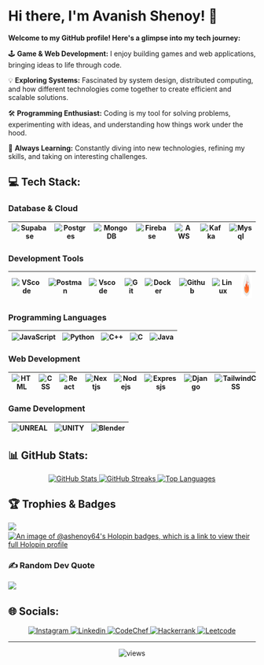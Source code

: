 # Hi there, I'm Avanish Shenoy! 👋

**Welcome to my GitHub profile! Here's a glimpse into my tech journey:**  

🕹️ **Game & Web Development:** I enjoy building games and web applications, bringing ideas to life through code.  

💡 **Exploring Systems:** Fascinated by system design, distributed computing, and how different technologies come together to create efficient and scalable solutions.  

🛠️ **Programming Enthusiast:** Coding is my tool for solving problems, experimenting with ideas, and understanding how things work under the hood.  

🚀 **Always Learning:** Constantly diving into new technologies, refining my skills, and taking on interesting challenges.


## 💻 Tech Stack:

### Database & Cloud
| ![Supabase](https://skillicons.dev/icons?i=supabase&theme=dark) | ![Postgres](https://skillicons.dev/icons?i=postgresql&theme=dark) | ![MongoDB](https://skillicons.dev/icons?i=mongodb&theme=dark) | ![Firebase](https://skillicons.dev/icons?i=firebase&theme=dark) | ![AWS](https://skillicons.dev/icons?i=aws&theme=dark) | ![Kafka](https://skillicons.dev/icons?i=kafka&theme=dark) | ![Mysql](https://skillicons.dev/icons?i=mysql&theme=dark) |
|---|---|---|---|---|---|---|

### Development Tools
| ![VScode](https://skillicons.dev/icons?i=vscode&theme=dark) | ![Postman](https://skillicons.dev/icons?i=postman&theme=dark) | ![Vscode](https://skillicons.dev/icons?i=visualstudio&theme=dark) | ![Git](https://skillicons.dev/icons?i=git&theme=dark)  | ![Docker](https://skillicons.dev/icons?i=docker&theme=dark) | ![Github](https://skillicons.dev/icons?i=github&theme=dark) | ![Linux](https://skillicons.dev/icons?i=linux&theme=dark) |<img src="assets/firecracker.png" width="50" height="50"> | 
|---|---|---|---|---|---|---|---|

### Programming Languages
| ![JavaScript](https://skillicons.dev/icons?i=javascript&theme=dark) | ![Python](https://skillicons.dev/icons?i=python&theme=dark) | ![C++](https://skillicons.dev/icons?i=cpp&theme=dark) | ![C](https://skillicons.dev/icons?i=c&theme=dark) | ![Java](https://skillicons.dev/icons?i=java&theme=dark) |
|---|---|---|---|---|

### Web Development
| ![HTML](https://skillicons.dev/icons?i=html&theme=dark) | ![CSS](https://skillicons.dev/icons?i=css&theme=dark) | ![React](https://skillicons.dev/icons?i=react&theme=dark) | ![Nextjs](https://skillicons.dev/icons?i=nextjs&theme=dark) | ![Nodejs](https://skillicons.dev/icons?i=nodejs&theme=dark) | ![Expressjs](https://skillicons.dev/icons?i=express&theme=dark) | ![Django](https://skillicons.dev/icons?i=django&theme=dark) | ![TailwindCSS](https://skillicons.dev/icons?i=tailwindcss&theme=dark) |  ![Flask](https://skillicons.dev/icons?i=flask&theme=dark) | ![Figma](https://skillicons.dev/icons?i=figma&theme=dark) | ![Three.js](https://skillicons.dev/icons?i=threejs&theme=dark) |![Vercel](https://skillicons.dev/icons?i=vercel&theme=dark) | ![Spring](https://skillicons.dev/icons?i=spring&theme=dark) | 
|---|---|---|---|---|---|---|---|---|---|---|---|---|




### Game Development 
| ![UNREAL](https://skillicons.dev/icons?i=unreal&theme=dark) | ![UNITY](https://skillicons.dev/icons?i=unity&theme=dark) | ![Blender](https://skillicons.dev/icons?i=blender&theme=dark) |
|---|---|---|


## 📊 GitHub Stats:
<p align="center" style="text-decoration: none !important;color:none;">
 <a href="https://github-readme-stats.vercel.app/api?username=Ashenoy64&theme=dark&hide_border=false&include_all_commits=true&count_private=true">
    <img src="https://github-readme-stats.vercel.app/api?username=Ashenoy64&theme=dark&hide_border=false&include_all_commits=true&count_private=true" alt="GitHub Stats" />
 </a>
 <a href="https://github-readme-streak-stats.herokuapp.com/?user=Ashenoy64&theme=dark&hide_border=false">
    <img src="https://github-readme-streak-stats.herokuapp.com/?user=Ashenoy64&theme=dark&hide_border=false" alt="GitHub Streaks" />
 </a>
 <a href="https://github-readme-stats.vercel.app/api/top-langs/?username=Ashenoy64&theme=dark&hide_border=false&include_all_commits=true&count_private=true&layout=compact">
    <img src="https://github-readme-stats.vercel.app/api/top-langs/?username=ashenoy64&theme=dark&hide_border=false&include_all_commits=true&count_private=false&layout=compact" alt="Top Languages" />
 </a>
</p>



## 🏆 Trophies & Badges
![](https://github-profile-trophy.vercel.app/?username=Ashenoy64&theme=radical&no-frame=false&no-bg=false&margin-w=4)
<br>
[![An image of @ashenoy64's Holopin badges, which is a link to view their full Holopin profile](https://holopin.me/@ashenoy64)](https://holopin.io/@ashenoy64#)
### ✍️ Random Dev Quote
![](https://quotes-github-readme.vercel.app/api?type=horizontal&theme=dark)


## 🌐 Socials:
<p align="center" style="text-decoration: none !important;color:none;">
  <a href="https://instagram.com/avanish_shenoy">
    <img src="https://img.shields.io/badge/Instagram-E4405F?style=for-the-badge&logo=instagram&logoColor=white" alt="Instagram" />
 </a>
 <a href="ttps://linkedin.com/in/ashenoy64">
    <img src="https://img.shields.io/badge/LinkedIn-0077B5?style=for-the-badge&logo=linkedin&logoColor=white" alt="Linkedin" />
 </a>
 <a href="https://www.codechef.com/users/meowmaster">
    <img src="https://img.shields.io/badge/-CodeChef-5B4638?style=for-the-badge&logo=CodeChef&logoColor=white" alt="CodeChef" />
 </a>
 <a href="https://www.hackerrank.com/ashenoy64">
    <img src="https://img.shields.io/badge/-Hackerrank-2EC866?style=for-the-badge&logo=HackerRank&logoColor=black" alt="Hackerrank" />
 </a>
 <a href="https://leetcode.com/ashenoy64/">
    <img src="https://img.shields.io/badge/-LeetCode-FFA116?style=for-the-badge&logo=LeetCode&logoColor=black" alt="Leetcode" />
 </a>
 </p>
<hr>
<p align="center" >
 <img alt="views" src="https://komarev.com/ghpvc/?username=Ashenoy64&&style=for-the-badge" />
</p>











